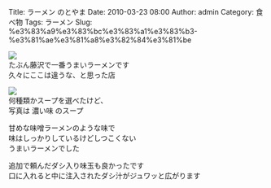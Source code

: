 Title: ラーメン のとやま
Date: 2010-03-23 08:00
Author: admin
Category: 食べ物
Tags: ラーメン
Slug: %e3%83%a9%e3%83%bc%e3%83%a1%e3%83%b3-%e3%81%ae%e3%81%a8%e3%82%84%e3%81%be

[![](http://farm3.static.flickr.com/2761/4448914747_a5712c018d_m.jpg)](http://www.flickr.com/photos/46200029@N06/4448914747/)  
たぶん藤沢で一番うまいラーメンです  
久々にここは違うな、と思った店

[![](http://farm5.static.flickr.com/4058/4448915069_bc758a5801_m.jpg)](http://www.flickr.com/photos/46200029@N06/4448915069/)  
何種類かスープを選べたけど、  
写真は 濃い味 のスープ

甘めな味噌ラーメンのような味で  
味はしっかりしているけどしつこくない  
うまいラーメンでした

追加で頼んだダシ入り味玉も良かったです  
口に入れると中に注入されたダシ汁がジュワッと広がります
